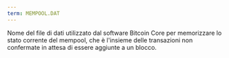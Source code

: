 ```yaml
---
term: MEMPOOL.DAT
---
```


Nome del file di dati utilizzato dal software Bitcoin Core per memorizzare lo stato corrente del mempool, che è l'insieme delle transazioni non confermate in attesa di essere aggiunte a un blocco.